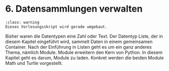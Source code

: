 # 6. Datensammlungen verwalten

```{admonition} Hinweise zur Vorlesung Objektorientierte Programmierung im WiSe 2025/26
:class: warning
Dieses Vorlesungsskript wird gerade umgebaut.
```

Bisher waren die Datentypen eine Zahl oder Text. Der Datentyp Liste, der in
diesem Kapitel eingeführt wird, sammelt Daten in einem gemeinsamen Container.
Nach der Einführung in Listen geht es um ein ganz anderes Thema, nämlich Module.
Module erweitern den Kern von Python. In diesem Kapitel geht es darum, Module zu
laden. Konkret werden die beiden Module Math und Turtle vorgestellt.
